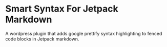 Smart Syntax For Jetpack Markdown
=================================

A wordpress plugin that adds google prettify syntax highlighting to fenced code blocks in Jetpack markdown.
